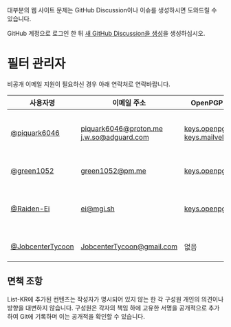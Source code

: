 대부분의 웹 사이트 문제는 GitHub Discussion이나 이슈를 생성하시면 도와드릴 수 있습니다.

GitHub 계정으로 로그인 한 뒤 [새 GitHub Discussion을 생성](https://github.com/List-KR/List-KR/discussions/new/choose)을 생성하십시오.

# 필터 관리자

비공개 이메일 지원이 필요하신 경우 아래 연락처로 연락바랍니다.

사용자명 | 이메일 주소 | OpenPGP 공개 키 | 권한
------------ | -------- | ------- | --------
[@piquark6046](https://github.com/piquark6046) | piquark6046@proton.me j.w.so@adguard.com | [keys.openpgp.org](https://keys.openpgp.org/search?q=piquark6046%40proton.me) [keys.mailvelope.com](https://keys.mailvelope.com/pks/lookup?op=get&search=piquark6046%40proton.me) | 조직 Owner, Admin (List-KR)
[@green1052](https://github.com/green1052) | green1052@pm.me | [keys.openpgp.org](https://keys.openpgp.org/search?q=green1052%40pm.me) | Write (List-KR)
[@Raiden-Ei](https://github.com/Raiden-Ei) | ei@mgi.sh | [keys.openpgp.org](https://keys.openpgp.org/search?q=ei%40mgi.sh) | 조직 Owner, Admin (List-KR)
[@JobcenterTycoon](https://github.com/JobcenterTycoon/) | JobcenterTycoon@gmail.com | 없음 | Write (List-KR)

## 면책 조항

List-KR에 추가된 컨텐츠는 작성자가 명시되어 있지 않는 한 각 구성원 개인의 의견이나 방향을 대변하지 않습니다.
구성원은 각자의 책임 하에 고유한 서명을 공개적으로 추가하여 Git에 기록하며 이는 공개적을 확인할 수 있습니다.
